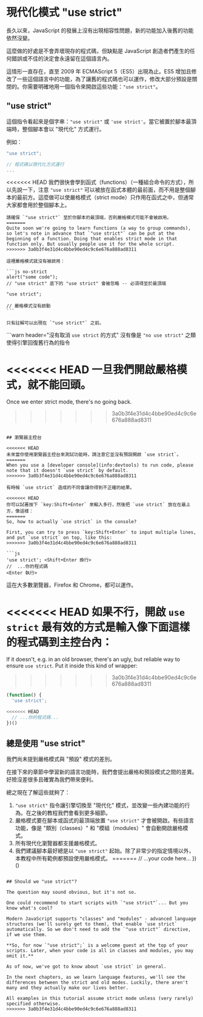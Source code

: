# 現代化模式 "use strict"

長久以來，JavaScript 的發展上沒有出現相容性問題，新的功能加入後舊的功能依然沒變。

這麼做的好處是不會弄壞現存的程式碼，但缺點是 JavaScript 創造者們產生的任何錯誤或不佳的決定會永遠留在這個語言內。

這情形一直存在，直至 2009 年 ECMAScript 5（ES5）出現為止。ES5 增加且修改了一些這個語言中的功能，為了讓舊的程式碼也可以運作，修改大部分預設是關閉的。你需要明確地用一個指令來開啟這些功能：`"use strict"`。

## "use strict"

這個指令看起來是個字串：`"use strict"` 或 `'use strict'`。當它被置於腳本最頂端時，整個腳本會以 "現代化" 方式運行。

例如：

```js
"use strict";

// 程式碼以現代化方式運行
...
```

<<<<<<< HEAD
我們很快會學到函式（functions）（一種組合命令的方式），所以先說一下，注意 `"use strict"` 可以被放在函式本體的最前面，而不用是整個腳本的最前方。這麼做可以使嚴格模式（strict mode）只作用在函式之中，但通常大家都會用於整個腳本上。

````warn header="確保 \"use strict\" 至於最頂端"
請確保 `"use strict"` 至於你腳本的最頂端，否則嚴格模式可能不會被啟用。
=======
Quite soon we're going to learn functions (a way to group commands), so let's note in advance that `"use strict"` can be put at the beginning of a function. Doing that enables strict mode in that function only. But usually people use it for the whole script.
>>>>>>> 3a0b3f4e31d4c4bbe90ed4c9c6e676a888ad8311

這裡嚴格模式就沒有被啟用：

```js no-strict
alert("some code");
// "use strict" 底下的 "use strict" 會被忽略 -- 必須得至於最頂端

"use strict";

// 嚴格模式沒有啟動
```

只有註解可以出現在 `"use strict"` 之前。
````

```warn header="沒有取消 `use strict` 的方式"
沒有像是 `"no use strict"` 之類使得引擎回復舊行為的指令

<<<<<<< HEAD
一旦我們開啟嚴格模式，就不能回頭。
=======
Once we enter strict mode, there's no going back.
>>>>>>> 3a0b3f4e31d4c4bbe90ed4c9c6e676a888ad8311
```

## 瀏覽器主控台

<<<<<<< HEAD
未來當你使用瀏覽器主控台來測試功能時，請注意它並沒有預設開啟 `use strict`。
=======
When you use a [developer console](info:devtools) to run code, please note that it doesn't `use strict` by default.
>>>>>>> 3a0b3f4e31d4c4bbe90ed4c9c6e676a888ad8311

有時候 `use strict` 造成的不同會讓你得到不正確的結果。

<<<<<<< HEAD
你可以試著按下 `key:Shift+Enter` 來輸入多行，然後把 `use strict` 放在在最上方，像這樣：
=======
So, how to actually `use strict` in the console?

First, you can try to press `key:Shift+Enter` to input multiple lines, and put `use strict` on top, like this:
>>>>>>> 3a0b3f4e31d4c4bbe90ed4c9c6e676a888ad8311

```js
'use strict'; <Shift+Enter 換行>
//  ...你的程式碼
<Enter 執行>
```

這在大多數瀏覽器，Firefox 和 Chrome，都可以運作。

<<<<<<< HEAD
如果不行，開啟 `use strict` 最有效的方式是輸入像下面這樣的程式碼到主控台內：
=======
If it doesn't, e.g. in an old browser, there's an ugly, but reliable way to ensure `use strict`. Put it inside this kind of wrapper:
>>>>>>> 3a0b3f4e31d4c4bbe90ed4c9c6e676a888ad8311

```js
(function() {
  'use strict';

<<<<<<< HEAD
  // ...你的程式碼...
})()
```

## 總是使用 "use strict"

我們尚未提到嚴格模式與 "預設" 模式的差別。

在接下來的章節中學習新的語言功能時，我們會提出嚴格和預設模式之間的差異。好險沒差很多且確實為我們帶來便利。

總之現在了解這些就夠了：

1. `"use strict"` 指令讓引擎切換至 "現代化" 模式，並改變一些內建功能的行為。在之後的教程我們會看到更多細節。
2. 嚴格模式要在腳本或函式的最頂端放置 `"use strict"` 才會被開啟。有些語言功能，像是 "類別（classes）" 和 "模組（modules）" 會自動開啟嚴格模式。
3. 所有現代化瀏覽器都支援嚴格模式。
4. 我們建議腳本最好總是以 `"use strict"` 起始。除了非常少的指定情境以外，本教程中所有範例都預設使用嚴格模式。
=======
  // ...your code here...
})()
```

## Should we "use strict"?

The question may sound obvious, but it's not so.

One could recommend to start scripts with `"use strict"`... But you know what's cool?

Modern JavaScript supports "classes" and "modules" - advanced language structures (we'll surely get to them), that enable `use strict` automatically. So we don't need to add the `"use strict"` directive, if we use them.

**So, for now `"use strict";` is a welcome guest at the top of your scripts. Later, when your code is all in classes and modules, you may omit it.**

As of now, we've got to know about `use strict` in general.

In the next chapters, as we learn language features, we'll see the differences between the strict and old modes. Luckily, there aren't many and they actually make our lives better.

All examples in this tutorial assume strict mode unless (very rarely) specified otherwise.
>>>>>>> 3a0b3f4e31d4c4bbe90ed4c9c6e676a888ad8311
